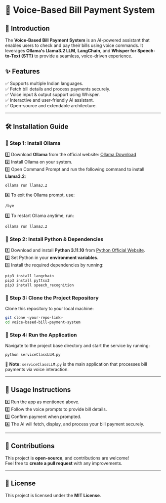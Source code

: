 # 🏦 Voice-Based Bill Payment System

## 🚀 Introduction
The **Voice-Based Bill Payment System** is an AI-powered assistant that enables users to check and pay their bills using voice commands. It leverages **Ollama's Llama3.2 LLM**, **LangChain**, and **Whisper for Speech-to-Text (STT)** to provide a seamless, voice-driven experience.

## ✨ Features
✅ Supports multiple Indian languages.  
✅ Fetch bill details and process payments securely.  
✅ Voice input & output support using Whisper.  
✅ Interactive and user-friendly AI assistant.  
✅ Open-source and extendable architecture.  

---

## 🛠️ Installation Guide

### 🔹 Step 1: Install Ollama
1️⃣ Download **Ollama** from the official website: [Ollama Download](https://ollama.com/download/windows)  
2️⃣ Install Ollama on your system.  
3️⃣ Open Command Prompt and run the following command to install **Llama3.2**:  
   ```sh
   ollama run llama3.2
   ```
4️⃣ To exit the Ollama prompt, use:  
   ```sh
   /bye
   ```
5️⃣ To restart Ollama anytime, run:  
   ```sh
   ollama run llama3.2
   ```

### 🔹 Step 2: Install Python & Dependencies
1️⃣ Download and install **Python 3.11.10** from [Python Official Website](https://www.python.org/downloads/).  
2️⃣ Set Python in your **environment variables**.  
3️⃣ Install the required dependencies by running:  
   ```sh
   pip3 install langchain
   pip3 install pyttsx3
   pip3 install speech_recognition
   ```

### 🔹 Step 3: Clone the Project Repository
Clone this repository to your local machine:
```sh
git clone <your-repo-link>
cd voice-based-bill-payment-system
```

### 🔹 Step 4: Run the Application
Navigate to the project base directory and start the service by running:
```sh
python serviceClassLLM.py
```
📝 **Note:** `serviceClassLLM.py` is the main application that processes bill payments via voice interaction.

---

## 🎤 Usage Instructions
1️⃣ Run the app as mentioned above.  
2️⃣ Follow the voice prompts to provide bill details.  
3️⃣ Confirm payment when prompted.  
4️⃣ The AI will fetch, display, and process your bill payment securely.  

---

## 🤝 Contributions
This project is **open-source**, and contributions are welcome!  
Feel free to **create a pull request** with any improvements.  

---

## 📜 License
This project is licensed under the **MIT License**.

